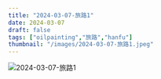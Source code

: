 ```yaml
---
title: "2024-03-07-旅路1"
date: 2024-03-07
draft: false
tags: ["oilpainting","旅路","hanfu"]
thumbnail: "/images/2024-03-07-旅路1.jpeg"
---
```


![2024-03-07-旅路1](/images/2024-03-07-旅路1.jpeg)
